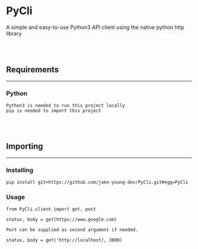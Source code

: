 # PyCli

A simple and easy-to-use Python3 API client using the native python http library

<br />
<br />


## Requirements
---

### Python
```
Python3 is needed to run this project locally
pip is needed to import this project
```

<br />
<br />

## Importing
---

### Installing
```
pip install git+https://github.com/jake-young-dev/PyCli.git#egg=PyCli
```

### Usage
```
from PyCli.client import get, post

status, body = get(https://www.google.com) 

Port can be supplied as second argument if needed.

status, body = get('http://localhost/, 3000)
```